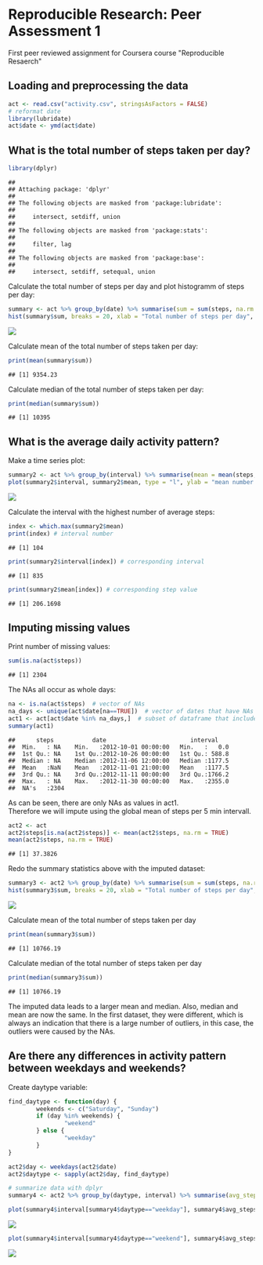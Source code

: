 # Reproducible Research: Peer Assessment 1

First peer reviewed assignment for Coursera course "Reproducible Resaerch"

## Loading and preprocessing the data


```r
act <- read.csv("activity.csv", stringsAsFactors = FALSE)
# reformat date
library(lubridate)
act$date <- ymd(act$date)
```

## What is the total number of steps taken per day?

```r
library(dplyr)
```

```
## 
## Attaching package: 'dplyr'
## 
## The following objects are masked from 'package:lubridate':
## 
##     intersect, setdiff, union
## 
## The following objects are masked from 'package:stats':
## 
##     filter, lag
## 
## The following objects are masked from 'package:base':
## 
##     intersect, setdiff, setequal, union
```

Calculate the total number of steps per day and plot histogramm of steps per day:

```r
summary <- act %>% group_by(date) %>% summarise(sum = sum(steps, na.rm = TRUE))
hist(summary$sum, breaks = 20, xlab = "Total number of steps per day", main = "Histogramm of steps per day")
```

![](figure/fig1-1.png) 

Calculate mean of the total number of steps taken per day:

```r
print(mean(summary$sum))
```

```
## [1] 9354.23
```

Calculate median of the total number of steps taken per day:

```r
print(median(summary$sum))
```

```
## [1] 10395
```

## What is the average daily activity pattern?
Make a time series plot:

```r
summary2 <- act %>% group_by(interval) %>% summarise(mean = mean(steps, na.rm = TRUE))
plot(summary2$interval, summary2$mean, type = "l", ylab = "mean number of steps", xlab = "interval", main = "daily activity")
```

![](figure/fig2-1.png) 

Calculate the interval with the highest number of average steps:

```r
index <- which.max(summary2$mean)
print(index) # interval number
```

```
## [1] 104
```

```r
print(summary2$interval[index]) # corresponding interval
```

```
## [1] 835
```

```r
print(summary2$mean[index]) # corresponding step value
```

```
## [1] 206.1698
```


## Imputing missing values
Print number of missing values:

```r
sum(is.na(act$steps))
```

```
## [1] 2304
```

The NAs all occur as whole days:

```r
na <- is.na(act$steps)  # vector of NAs
na_days <- unique(act$date[na==TRUE])  # vector of dates that have NAs
act1 <- act[act$date %in% na_days,]  # subset of dataframe that includes only days that have NAs
summary(act1)
```

```
##      steps           date                        interval     
##  Min.   : NA    Min.   :2012-10-01 00:00:00   Min.   :   0.0  
##  1st Qu.: NA    1st Qu.:2012-10-26 00:00:00   1st Qu.: 588.8  
##  Median : NA    Median :2012-11-06 12:00:00   Median :1177.5  
##  Mean   :NaN    Mean   :2012-11-01 21:00:00   Mean   :1177.5  
##  3rd Qu.: NA    3rd Qu.:2012-11-11 00:00:00   3rd Qu.:1766.2  
##  Max.   : NA    Max.   :2012-11-30 00:00:00   Max.   :2355.0  
##  NA's   :2304
```
As can be seen, there are only NAs as values in act1.  
Therefore we will impute using the global mean of steps per 5 min intervall.  

```r
act2 <- act
act2$steps[is.na(act2$steps)] <- mean(act2$steps, na.rm = TRUE)
mean(act2$steps, na.rm = TRUE)
```

```
## [1] 37.3826
```

Redo the summary statistics above with the imputed dataset:

```r
summary3 <- act2 %>% group_by(date) %>% summarise(sum = sum(steps, na.rm = TRUE))
hist(summary3$sum, breaks = 20, xlab = "Total number of steps per day", main = "Histogramm of steps per day")
```

![](figure/fig3-1.png) 

Calculate mean of the total number of steps taken per day

```r
print(mean(summary3$sum))
```

```
## [1] 10766.19
```

Calculate median of the total number of steps taken per day

```r
print(median(summary3$sum))
```

```
## [1] 10766.19
```
The imputed data leads to a larger mean and median. Also, median and mean are now the same. In the first dataset, they were different, which is always an indication that there is a large number of outliers, in this case, the outliers were caused by the NAs.

## Are there any differences in activity pattern between weekdays and weekends?  
Create daytype variable:

```r
find_daytype <- function(day) {
        weekends <- c("Saturday", "Sunday")
        if (day %in% weekends) {
                "weekend"
        } else {
                "weekday"
        }
}

act2$day <- weekdays(act2$date)
act2$daytype <- sapply(act2$day, find_daytype)
```


```r
# summarize data with dplyr
summary4 <- act2 %>% group_by(daytype, interval) %>% summarise(avg_steps = mean(steps))
```


```r
plot(summary4$interval[summary4$daytype=="weekday"], summary4$avg_steps[summary4$daytype=="weekday"], type = "l", ylab = "number of steps", xlab = "interval", main = "weekday")
```

![](figure/fig4-1.png) 


```r
plot(summary4$interval[summary4$daytype=="weekend"], summary4$avg_steps[summary4$daytype=="weekend"], type = "l", ylab = "number of steps", xlab = "interval", main = "weekend")
```

![](figure/fig5-1.png) 
